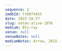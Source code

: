 ```yaml
---
sequence: 1
imdbId: tt0074455
date: 2025-10-27
slug: eaten-alive-1976
medium: Blu-ray
venue: null
venueNotes: null
mediumNotes: Arrow, 2015
---
```


